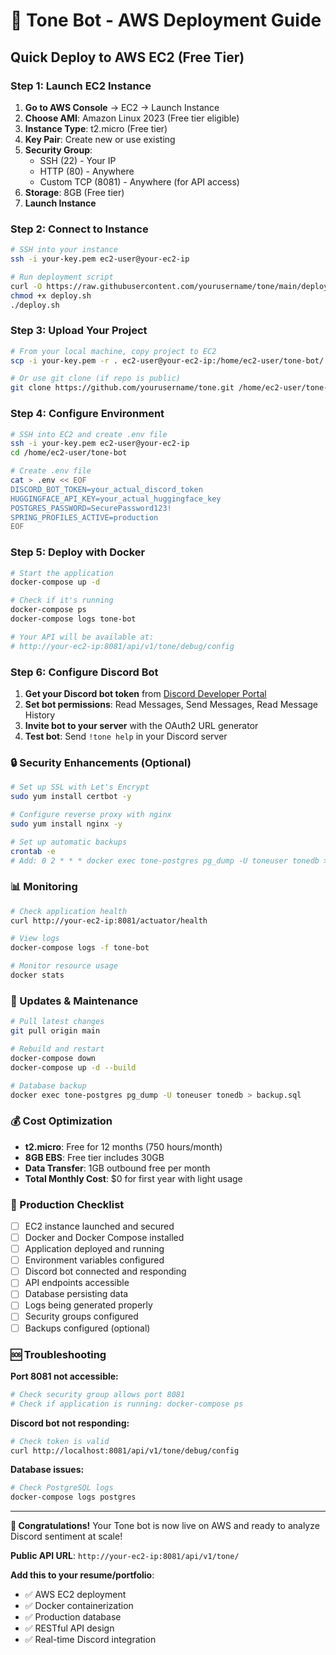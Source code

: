 # 🚀 Tone Bot - AWS Deployment Guide

## Quick Deploy to AWS EC2 (Free Tier)

### **Step 1: Launch EC2 Instance**

1. **Go to AWS Console** → EC2 → Launch Instance
2. **Choose AMI**: Amazon Linux 2023 (Free tier eligible)
3. **Instance Type**: t2.micro (Free tier)
4. **Key Pair**: Create new or use existing
5. **Security Group**: 
   - SSH (22) - Your IP
   - HTTP (80) - Anywhere
   - Custom TCP (8081) - Anywhere (for API access)
6. **Storage**: 8GB (Free tier)
7. **Launch Instance**

### **Step 2: Connect to Instance**

```bash
# SSH into your instance
ssh -i your-key.pem ec2-user@your-ec2-ip

# Run deployment script
curl -O https://raw.githubusercontent.com/yourusername/tone/main/deploy.sh
chmod +x deploy.sh
./deploy.sh
```

### **Step 3: Upload Your Project**

```bash
# From your local machine, copy project to EC2
scp -i your-key.pem -r . ec2-user@your-ec2-ip:/home/ec2-user/tone-bot/

# Or use git clone (if repo is public)
git clone https://github.com/yourusername/tone.git /home/ec2-user/tone-bot
```

### **Step 4: Configure Environment**

```bash
# SSH into EC2 and create .env file
ssh -i your-key.pem ec2-user@your-ec2-ip
cd /home/ec2-user/tone-bot

# Create .env file
cat > .env << EOF
DISCORD_BOT_TOKEN=your_actual_discord_token
HUGGINGFACE_API_KEY=your_actual_huggingface_key
POSTGRES_PASSWORD=SecurePassword123!
SPRING_PROFILES_ACTIVE=production
EOF
```

### **Step 5: Deploy with Docker**

```bash
# Start the application
docker-compose up -d

# Check if it's running
docker-compose ps
docker-compose logs tone-bot

# Your API will be available at:
# http://your-ec2-ip:8081/api/v1/tone/debug/config
```

### **Step 6: Configure Discord Bot**

1. **Get your Discord bot token** from [Discord Developer Portal](https://discord.com/developers/applications)
2. **Set bot permissions**: Read Messages, Send Messages, Read Message History
3. **Invite bot to your server** with the OAuth2 URL generator
4. **Test bot**: Send `!tone help` in your Discord server

### **🔒 Security Enhancements (Optional)**

```bash
# Set up SSL with Let's Encrypt
sudo yum install certbot -y

# Configure reverse proxy with nginx
sudo yum install nginx -y

# Set up automatic backups
crontab -e
# Add: 0 2 * * * docker exec tone-postgres pg_dump -U toneuser tonedb > /backup/tone-$(date +\%Y\%m\%d).sql
```

### **📊 Monitoring**

```bash
# Check application health
curl http://your-ec2-ip:8081/actuator/health

# View logs
docker-compose logs -f tone-bot

# Monitor resource usage
docker stats
```

### **🔄 Updates & Maintenance**

```bash
# Pull latest changes
git pull origin main

# Rebuild and restart
docker-compose down
docker-compose up -d --build

# Database backup
docker exec tone-postgres pg_dump -U toneuser tonedb > backup.sql
```

### **💰 Cost Optimization**

- **t2.micro**: Free for 12 months (750 hours/month)
- **8GB EBS**: Free tier includes 30GB
- **Data Transfer**: 1GB outbound free per month
- **Total Monthly Cost**: $0 for first year with light usage

### **🎯 Production Checklist**

- [ ] EC2 instance launched and secured
- [ ] Docker and Docker Compose installed
- [ ] Application deployed and running
- [ ] Environment variables configured
- [ ] Discord bot connected and responding
- [ ] API endpoints accessible
- [ ] Database persisting data
- [ ] Logs being generated properly
- [ ] Security groups configured
- [ ] Backups configured (optional)

### **🆘 Troubleshooting**

**Port 8081 not accessible:**
```bash
# Check security group allows port 8081
# Check if application is running: docker-compose ps
```

**Discord bot not responding:**
```bash
# Check token is valid
curl http://localhost:8081/api/v1/tone/debug/config
```

**Database issues:**
```bash
# Check PostgreSQL logs
docker-compose logs postgres
```

---

**🎉 Congratulations!** Your Tone bot is now live on AWS and ready to analyze Discord sentiment at scale!

**Public API URL**: `http://your-ec2-ip:8081/api/v1/tone/`

**Add this to your resume/portfolio**: 
- ✅ AWS EC2 deployment
- ✅ Docker containerization  
- ✅ Production database
- ✅ RESTful API design
- ✅ Real-time Discord integration
